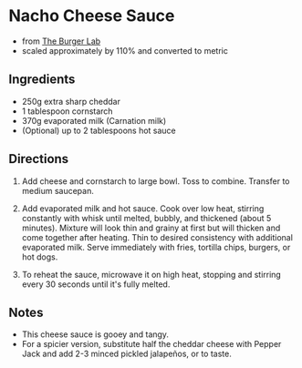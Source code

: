 #   Nacho Cheese Sauce
*   from [The Burger Lab](https://www.seriouseats.com/recipes/2010/09/cheese-sauce-for-cheese-fries-and-nachos.html)
*   scaled approximately by 110% and converted to metric 


##  Ingredients
*   250g extra sharp cheddar
*   1 tablespoon cornstarch
*   370g evaporated milk (Carnation milk)
*   (Optional) up to 2 tablespoons hot sauce


##  Directions
1.  Add cheese and cornstarch to large bowl.
    Toss to combine.
    Transfer to medium saucepan.

2.  Add evaporated milk and hot sauce.
    Cook over low heat, stirring constantly with whisk until melted, bubbly, and thickened (about 5 minutes).
    Mixture will look thin and grainy at first but will thicken and come together after heating.
    Thin to desired consistency with additional evaporated milk.
    Serve immediately with fries, tortilla chips, burgers, or hot dogs.

3.  To reheat the sauce, microwave it on high heat, stopping and stirring every 30 seconds until it's fully melted.


##  Notes
*   This cheese sauce is gooey and tangy.
*   For a spicier version, substitute half the cheddar cheese with Pepper Jack
    and add 2-3 minced pickled jalapeños, or to taste.
